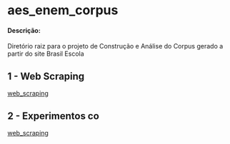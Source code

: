 # aes_enem_corpus

#### Descrição:

Diretório raiz para o projeto de Construção e Análise do Corpus gerado a partir do site Brasil Escola


## 1 - Web Scraping

[web_scraping](web_corpus_builder/README.md)


## 2 - Experimentos co

[web_scraping](web_corpus_builder/README.md)
